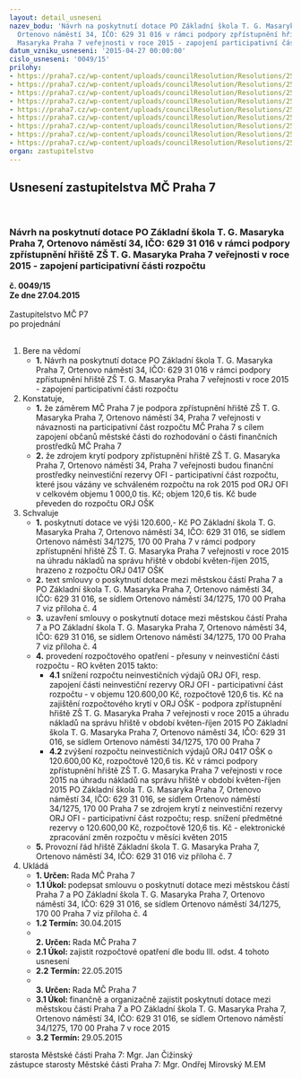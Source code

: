 ```yaml
---
layout: detail_usneseni
nazev_bodu: 'Návrh na poskytnutí dotace PO Základní škola T. G. Masaryka Praha 7,
  Ortenovo náměstí 34, IČO: 629 31 016 v rámci podpory zpřístupnění hřiště ZŠ T. G.
  Masaryka Praha 7 veřejnosti v roce 2015 - zapojení participativní části rozpočtu'
datum_vzniku_usneseni: '2015-04-27 00:00:00'
cislo_usneseni: '0049/15'
prilohy:
- https://praha7.cz/wp-content/uploads/councilResolution/Resolutions/25546/3-15-duvodovka.doc
- https://praha7.cz/wp-content/uploads/councilResolution/Resolutions/25546/3-15-usneseni_r_0367_27_04_2015_dotace_hriste_tgm.doc
- https://praha7.cz/wp-content/uploads/councilResolution/Resolutions/25546/3-15-zs_tgm_dotace_hriste_pro_verejnost_sprava.pdf
- https://praha7.cz/wp-content/uploads/councilResolution/Resolutions/25546/3-15-smlouva.doc
- https://praha7.cz/wp-content/uploads/councilResolution/Resolutions/25546/3-15-rss_zs_tgm_hriste.pdf
- https://praha7.cz/wp-content/uploads/councilResolution/Resolutions/25546/3-15-dph_zs_tgm_hriste.pdf
- https://praha7.cz/wp-content/uploads/councilResolution/Resolutions/25546/3-15-provozni_rad.doc
- https://praha7.cz/wp-content/uploads/councilResolution/Resolutions/25546/3-15-usneseni_zmc_0035_zasady_participativniho_rozpoctu.doc
- https://praha7.cz/wp-content/uploads/councilResolution/Resolutions/25546/3-15-anketa_participativni_rozpocet_2014.pdf
organ: zastupitelstvo
---
```

<div id="ucUsn_pList" class="usn">
	<span><h2>Usnesení zastupitelstva MČ Praha 7 </h2>
<br></span><div class="standBody">
<span><h3>Návrh na poskytnutí dotace PO Základní škola T. G. Masaryka Praha 7, Ortenovo náměstí 34, IČO: 629 31 016 v rámci podpory zpřístupnění hřiště ZŠ T. G. Masaryka Praha 7 veřejnosti v roce 2015 - zapojení participativní části rozpočtu</h3></span><div class="center">
		<strong>č. 0049/15</strong><br>
	</div>
<div class="center">
		<strong>Ze dne 27.04.2015</strong><br><br>
	</div>Zastupitelstvo MČ P7<br> po projednání<br><br><ol>
<li>Bere na vědomí<ul><li>
<strong>1.</strong> Návrh na poskytnutí dotace PO Základní škola T. G. Masaryka Praha 7, Ortenovo náměstí 34, IČO: 629 31 016 v rámci podpory zpřístupnění hřiště ZŠ T. G. Masaryka Praha 7 veřejnosti v roce 2015 - zapojení participativní části rozpočtu</li></ul>
</li>
<li>Konstatuje,<ul>
<li>
<strong>1.</strong> že záměrem MČ Praha 7 je podpora zpřístupnění hřiště ZŠ T. G. Masaryka  Praha 7, Ortenovo náměstí 34, Praha 7 veřejnosti v návaznosti na participativní část rozpočtu MČ Praha 7 s cílem zapojení občanů městské části do rozhodování  o části finančních prostředků MČ Praha 7</li>
<li>
<strong>2.</strong> že zdrojem krytí podpory zpřístupnění hřiště ZŠ T. G. Masaryka Praha 7, Ortenovo náměstí 34, Praha 7 veřejnosti budou finanční prostředky neinvestiční rezervy OFI - participativní část rozpočtu, které jsou vázány ve schváleném rozpočtu na rok 2015 pod ORJ OFI v celkovém objemu 1 000,0 tis. Kč; objem  120,6 tis. Kč  bude převeden  do rozpočtu ORJ OŠK</li>
</ul>
</li>
<li>Schvaluje<ul>
<li>
<strong>1.</strong> poskytnutí dotace ve výši 120.600,- Kč PO Základní škola T. G. Masaryka Praha 7, Ortenovo náměstí 34, IČO: 629 31 016, se sídlem Ortenovo náměstí 34/1275, 170 00 Praha 7 v rámci podpory zpřístupnění hřiště ZŠ T. G. Masaryka Praha 7 veřejnosti v roce 2015 na úhradu nákladů na správu hřiště v období květen-říjen 2015, hrazeno z rozpočtu ORJ 0417 OŠK</li>
<li>
<strong>2.</strong> text smlouvy o poskytnutí dotace mezi městskou částí Praha 7 a PO Základní škola T. G. Masaryka Praha 7, Ortenovo náměstí 34, IČO: 629 31 016, se sídlem Ortenovo náměstí 34/1275, 170 00 Praha 7 viz příloha č. 4</li>
<li>
<strong>3.</strong> uzavření smlouvy o poskytnutí dotace mezi městskou částí Praha 7 a PO Základní škola T. G. Masaryka Praha 7, Ortenovo náměstí 34, IČO: 629 31 016, se sídlem Ortenovo náměstí 34/1275, 170 00 Praha 7 viz příloha č. 4</li>
<li>
<strong>4.</strong> provedení rozpočtového opatření - přesuny v neinvestiční části rozpočtu - RO květen 2015 takto:<ul>
<li>
<strong>4.1</strong> snížení rozpočtu neinvestičních výdajů ORJ OFI, resp. zapojení části neinvestiční rezervy ORJ OFI - participativní část rozpočtu - v objemu 120.600,00 Kč, rozpočtově 120,6 tis. Kč na zajištění rozpočtového krytí v ORJ OŠK - podpora zpřístupnění hřiště ZŠ T. G. Masaryka Praha 7 veřejnosti v roce 2015 a úhradu nákladů na správu hřiště v období květen-říjen 2015 PO Základní škola T. G. Masaryka Praha 7, Ortenovo náměstí 34, IČO: 629 31 016, se sídlem Ortenovo náměstí 34/1275, 170 00 Praha 7</li>
<li>
<strong>4.2</strong> zvýšení rozpočtu neinvestičních výdajů ORJ 0417 OŠK o 120.600,00 Kč, rozpočtově 120,6 tis. Kč v rámci podpory zpřístupnění hřiště ZŠ T. G. Masaryka Praha 7 veřejnosti v roce 2015 na úhradu nákladů na správu hřiště v období květen-říjen 2015 PO Základní škola T. G. Masaryka Praha 7, Ortenovo náměstí 34, IČO: 629 31 016, se sídlem Ortenovo náměstí 34/1275, 170 00 Praha 7 se zdrojem krytí z neinvestiční rezervy ORJ OFI - participativní část rozpočtu; resp. snížení předmětné rezervy o 120.600,00 Kč, rozpočtově 120,6 tis. Kč - elektronické zpracování změn rozpočtu v měsíci květen 2015</li>
</ul>
</li>
<li>
<strong>5.</strong> Provozní řád hřiště Základní škola T. G. Masaryka Praha 7, Ortenovo náměstí 34, IČO: 629 31 016 viz příloha č. 7                        </li>
</ul>
</li>
<li>Ukládá<ul>
<li>
<strong>1. Určen: </strong>Rada MČ Praha 7</li>
<li>
<strong>1.1 Úkol: </strong>podepsat smlouvu o poskytnutí dotace mezi městskou částí Praha 7 a PO Základní škola T. G. Masaryka Praha 7, Ortenovo náměstí 34, IČO: 629 31 016, se sídlem Ortenovo náměstí 34/1275, 170 00 Praha 7 viz příloha č. 4</li>
<li>
<strong>1.2 Termín: </strong>30.04.2015</li>
<li>
<strong><br>2. Určen: </strong>Rada MČ Praha 7</li>
<li>
<strong>2.1 Úkol: </strong>zajistit rozpočtové opatření dle bodu III. odst. 4 tohoto usnesení</li>
<li>
<strong>2.2 Termín: </strong>22.05.2015</li>
<li>
<strong><br>3. Určen: </strong>Rada MČ Praha 7</li>
<li>
<strong>3.1 Úkol: </strong>finančně a organizačně zajistit poskytnutí dotace mezi městskou částí Praha 7 a PO Základní škola T. G. Masaryka Praha 7, Ortenovo náměstí 34, IČO: 629 31 016, se sídlem Ortenovo náměstí 34/1275, 170 00 Praha 7 v roce 2015</li>
<li>
<strong>3.2 Termín: </strong>29.05.2015</li>
</ul>
</li>
</ol>starosta Městské části Praha 7: Mgr. Jan Čižinský<br>zástupce starosty Městské části Praha 7: Mgr. Ondřej Mirovský M.EM
</div>
</div>